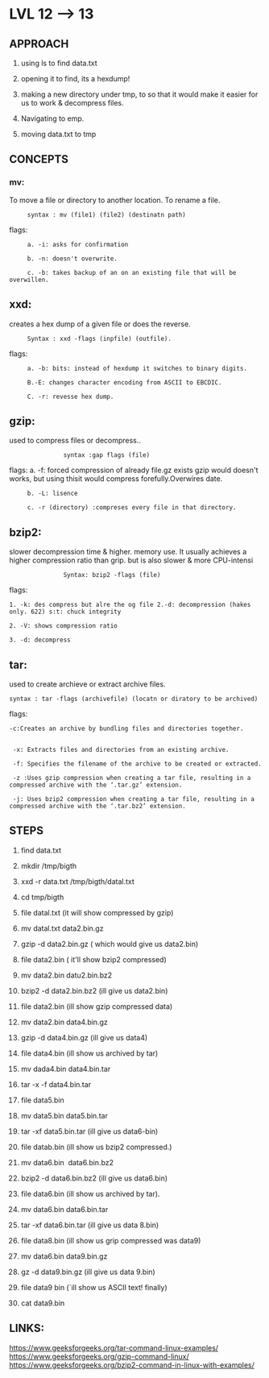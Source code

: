 # LVL 12 --> 13
## APPROACH
1. using ls to find data.txt
   
2. opening it to find, its a hexdump! 
   
3. making a new directory under tmp, to so that it would make it easier for us to work & decompress files.

1. Navigating to emp.

2. moving data.txt to tmp

## CONCEPTS
### mv: 
To move a file or directory to another location. To rename a file.

         syntax : mv (file1) (file2) (destinatn path) 


  flags: 

         a. -i: asks for confirmation 

         b. -n: doesn't overwrite. 
        
         c. -b: takes backup of an on an existing file that will be overwillen.

## xxd:
creates a hex dump of a given file or does the reverse.


         Syntax : xxd -flags (inpfile) (outfile).

flags:

         a. -b: bits: instead of hexdump it switches to binary digits.

         B.-E: changes character encoding from ASCII to EBCDIC.

         C. -r: revesse hex dump.

## gzip:
used to compress files or decompress..

                   syntax :gap flags (file)

flags:
         a. -f: forced compression of already file.gz exists gzip would doesn't works, but using thisit would compress forefully.Overwires date.

         b. -L: lisence

         c. -r (directory) :compreses every file in that directory.

## bzip2:

slower decompression time & higher. memory use. It usually achieves a higher compression ratio than grip. but is also slower & more CPU-intensi

                   Syntax: bzip2 -flags (file)

flags:

    1. -k: des compress but alre the og file 2.-d: decompression (hakes only. 622) s:t: chuck integrity

    2. -V: shows compression ratio
    
    3. -d: decompress

    

## tar: 
used to create archieve or extract archive files.

    syntax : tar -flags (archivefile) (locatn or diratory to be archived)

flags:
   

    -c:Creates an archive by bundling files and directories together.

   
     -x: Extracts files and directories from an existing archive.

     -f: Specifies the filename of the archive to be created or extracted.

     -z :Uses gzip compression when creating a tar file, resulting in a compressed archive with the ‘.tar.gz’ extension.

     -j: Uses bzip2 compression when creating a tar file, resulting in a compressed archive with the ‘.tar.bz2’ extension.



 ## STEPS

1. find data.txt

2.  mkdir /tmp/bigth

3.  xxd -r data.txt /tmp/bigth/datal.txt

4.  cd tmp/bigth 
   
5.  file datal.txt (it will show compressed by gzip)

6.  mv datal.txt data2.bin.gz

7.  gzip -d data2.bin.gz ( which would give us data2.bin)
    
8.  file data2.bin ( it'll show bzip2 compressed)

9.  mv data2.bin datu2.bin.bz2

10. bzip2 -d data2.bin.bz2 (ill give us data2.bin) 
    
11. file data2.bin (ill show gzip compressed data)

12. mv data2.bin data4.bin.gz

13. gzip -d data4.bin.gz (ill give us data4)

14. file data4.bin (ill show us archived by tar)
    
15. mv dada4.bin data4.bin.tar

16. tar -x -f data4.bin.tar
     
17. file data5.bin
    
18. mv data5.bin data5.bin.tar
    
19.  tar -xf data5.bin.tar (ill give us data6-bin)

20. file datab.bin      (ill show us bzip2 compressed.) 
    
21. mv data6.bin  data6.bin.bz2
    
22. bzip2 -d data6.bin.bz2 (ill give us data6.bin)
    
23. file data6.bin (ill show us archived by tar).

24. mv data6.bin data6.bin.tar

25. tar -xf data6.bin.tar (ill give us data 8.bin)

26. file data8.bin (ill show us grip compressed was data9)
    
27. mv data6.bin data9.bin.gz

28. gz -d data9.bin.gz (ill give us data 9.bin)

29. file data9 bin (`ill show us ASCII text! finally)

32. cat data9.bin  
    
 ## LINKS:

https://www.geeksforgeeks.org/tar-command-linux-examples/
https://www.geeksforgeeks.org/gzip-command-linux/
https://www.geeksforgeeks.org/bzip2-command-in-linux-with-examples/

